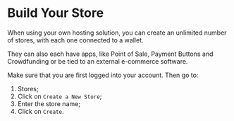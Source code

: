 # Build Your Store

When using your own hosting solution, you can create an unlimited number of stores, with each one connected to a wallet.&#x20;

They can also each have apps, like Point of Sale, Payment Buttons and Crowdfunding or be tied to an external e-commerce software.&#x20;

Make sure that you are first logged into your account. Then go to:

1. Stores;
2. Click on `Create a New Store`;
3. Enter the store name;
4. Click on `Create`.
